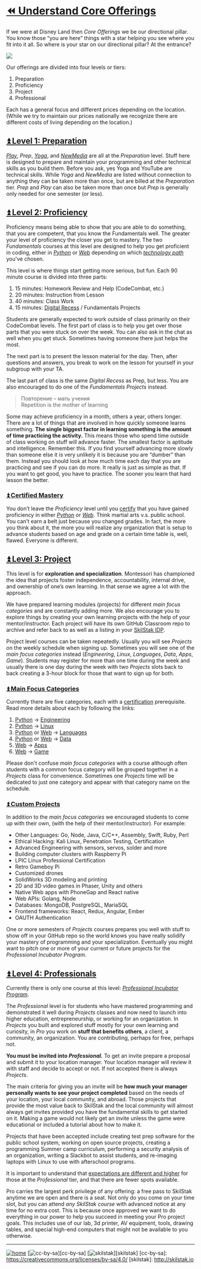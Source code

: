 # [⏪ Understand Core Offerings](/README.md)

If we were at Disney Land then *Core Offerings* we be our directional
pillar.  You know those “you are here” things with a star helping
you see where you fit into it all. So where is your star on our
directional pillar? At the entrance?

![](/assets/core-offerings.png)

Our offerings are divided into four levels or tiers:

1. Preparation
2. Proficiency
3. Project
4. Professional

Each has a general focus and different prices depending on the
location. (While we try to maintain our prices nationally we recognize
there are different costs of living depending on the location.)

## [⏫ Level 1: Preparation](#)

*[Play][]*, *Prep*, *[Yoga][]*, and *[NewMedia][]* are all at
the *Preparation* level. Stuff here is designed to prepare and 
maintain your programming and other technical skills as you
build them. Before you ask, yes Yoga and YouTube are technical
skills. While *Yoga* and *NewMedia* are listed without connection
to anything they can be taken more than once, but are billed at the
*Preparation* tier. *Prep* and *Play* can also be taken more than once
but *Prep* is generally only needed for one semester (or less).

## [⏫ Level 2: Proficiency](#)

Proficiency means being able to show that you are able to do
something, that you are competent, that you know the Fundamentals
well. The greater your level of proficiency the closer you get to
mastery. The two *Fundamentals* courses at this level are designed
to help you get proficient in coding, either in *[Python][]* or
*[Web][]* depending on which *[technology path][]* you've chosen.

This level is where things start getting more serious, but fun. Each
90 minute course is divided into three parts:

1. 15 minutes: Homework Review and Help (CodeCombat, etc.)
2. 20 minutes: Instruction from Lesson
3. 40 minutes: Class Work
4. 15 minutes: [Digital Recess][] / Fundamentals Projects

[Digital Recess]: https://github.com/skilstak/prep/blob/gh-pages/overview/README.md#user-content--digital-recess 
[technology path]: https://github.com/skilstak/prep/blob/gh-pages/path/README.md 
[Play]: http://play.skilstak.io

Students are generally expected to work outside of class primarily on
their CodeCombat levels. The first part of class is to help you get
over those parts that you were stuck on over the week. You can also
ask in the chat as well when you get stuck. Sometimes having someone
there just helps the most.

The next part is to present the lesson material for the day. Then,
after questions and answers, you break to work on the lesson for
yourself in your subgroup with your TA.

The last part of class is the same *Digital Recess* as Prep,
but less. You are also encouraged to do one of the *Fundamentals
Projects* instead.

> Повторение – мать учения<br>
> Repetition is the mother of learning

Some may achieve proficiency in a month, others a year, others
longer.  There are a lot of things that are involved in how quickly
someone learns something. **The single biggest factor in learning
something is the amount of time practicing the activity.** This
means those who spend time outside of class working on stuff will
advance faster. The smallest factor is aptitude and intelligence.
Remember this. If you find yourself advancing more slowly than
someone else it is very unlikely it is because you are “dumber”
than them. Instead you should look at how much time each day that
you are practicing and see if you can do more. It really is just
as simple as that. If you want to get good, you have to practice.
The sooner you learn that hard lesson the better.

### [⏫ Certified Mastery](#)

You don’t leave the *Proficiency* level until you [certify][]
that you have gained proficiency in either *[Python][]* or
*[Web][]*. Think martial arts v.s. public school. You can’t
earn a belt just because you changed grades. In fact, the more you
think about it, the more you will realize any organization that is
setup to advance students based on age and grade on a certain time
table is, well, flawed. Everyone is different.

## [⏫ Level 3: Project](#)

This level is for **exploration and specialization**.  Montessori
has championed the idea that projects foster independence,
accountability, internal drive, and ownership of one’s own learning.
In that sense we agree a lot with the approach.

We have prepared learning modules (projects) for different *main
focus categories* and are constantly adding more. We also encourage
you to explore things by creating your own learning projects with
the help of your mentor/instructor. Each project will have its own
GitHub Classroom repo to archive and refer back to as well as a
listing in your [SkilStak IDP](http://idp.skilstak.io).

Project level courses can be taken repeatedly. Usually you will see
*Projects* on the weekly schedule when signing up. Sometimes you
will see one of the *main focus categories* instead (*Engineering*,
*Linux*, *Languages*, *Data*, *Apps*, *Game*). Students may register
for more than one time during the week and usually there is one day
during the week with two *Projects* slots back to back creating a
3-hour block for those that want to sign up for both.

### [⏫ Main Focus Categories](#)

Currently there are five categories, each with a
[certification](http://certify.skilstak.io) prerequisite. Read more
details about each by following the links:

1. [Python][] -> [Engineering][]
1. [Python][] -> [Linux][]
1. [Python][] or [Web][] -> [Languages][]
1. [Python][] or [Web][] -> [Data][]
1. [Web][] -> [Apps][]
1. [Web][]  -> [Game][]

[Yoga]: http://yoga.skilstak.io
[NewMedia]: http://newmedia.skilstak.io
[Web]: http://webfun.skilstak.io
[Python]: http://pyfun.skilstak.io
[Engineering]: http://eng.skilstak.io
[Linux]: http://linux.skilstak.io
[Languages]: http://lang.skilstak.io
[Apps]: http://apps.skilstak.io
[Game]: http://game.skilstak.io
[Data]: http://data.skilstak.io
[certify]: http://certify.skilstak.io

Please don't confuse *main focus categories* with a course although
often students with a common focus category will be grouped together
in a *Projects* class for convenience. Sometimes one *Projects*
time will be dedicated to just one category and appear with that
category name on the schedule.

### [⏫ Custom Projects](#)

In addition to the *main focus categories* we encouraged students
to come up with their own, (with the help of their mentor/instructor).
For example:

* Other Languages: Go, Node, Java, C/C++, Assembly, Swift, Ruby, Perl
* Ethical Hacking: Kali Linux, Penetration Testing, Certification
* Advanced Engineering with sensors, servos, solder and more
* Building computer clusters with Raspberry Pi
* LPIC Linux Professional Certification
* Retro Gameboy Pi
* Customized drones
* SolidWorks 3D modeling and printing
* 2D and 3D video games in Phaser, Unity and others
* Native Web apps with PhoneGap and React native
* Web APIs: Golang, Node
* Databases: MongoDB, PostgreSQL, MariaSQL
* Frontend frameworks: React, Redux, Angular, Ember
* OAUTH Authentication

One or more semesters of *Projects* courses prepares you well with
stuff to show off in your GitHub repo so the world knows you have
really solidify your mastery of programming and your specialization.
Eventually you might want to pitch one or more of your current or
future projects for the *Professional Incubator Program*.

## [⏫ Level 4: Professionals](#)

Currently there is only one course at this level: [*Professional Incubator
Program*][Pro]. 

The *Professional* level is for students who have mastered programming
and demonstrated it well during *Projects* classes and now need to
launch into higher education, entrepreneurship, or working for an
organization. In *Projects* you built and explored stuff mostly for
your own learning and curiosity, in *Pro* you work on **stuff that
benefits others**, a client, a community, an organization. You are
contributing, perhaps for free, perhaps not.

<b>You must be invited into *Professional.*</b> To get an invite prepare
a proposal and submit it to your location manager. Your location
manager will review it with staff and decide to accept or not. If not
accepted there is always *Projects*.

The main criteria for giving you an invite will be **how much your
manager personally wants to see your project completed** based on
the needs of your location, your local community, and abroad. Those
projects that provide the most value back to SkilStak and the local
community will almost always get invites provided you have the
fundamental skills to get started on it. Making a game would not
likely get an invite unless the game were educational or included
a tutorial about how to make it.

Projects that have been accepted include creating test prep software
for the public school system, working on open source projects,
creating a programming Summer camp curriculum, performing a security
analysis of an organization, writing a Slackbot to assist students,
and re-imaging laptops with Linux to use with afterschool programs.

It is important to understand that [expectations are different and
higher][expectations] for those at the *Professional* tier, and
that there are fewer spots available.

Pro carries the largest perk privilege of any offering: a free pass to
SkilStak anytime we are open and there is a seat. Not only do you come
on your time slot, but you can attend *any SkilStak course* with
advanced notice at any time for no extra cost. This is because once
approved we want to do everything in our power to help you succeed in
meeting your Pro project goals. This includes use of our lab, 3d
printer, AV equipment, tools, drawing tables, and special high-end
computers that might not be available to you otherwise.

[expectations]: https://github.com/skilstak/pro/blob/gh-pages/whats-pro.md#expectations
[Pro]: http://pro.skilstak.io

---
[![home](/assets/home-bw.png)](/README.md)
[![cc-by-sa](/assets/cc-by-sa.png)][cc-by-sa]
[![skilstak](/assets/skilstak-logo-bw.png)][skilstak]
[cc-by-sa]: https://creativecommons.org/licenses/by-sa/4.0/
[skilstak]: http://skilstak.io

